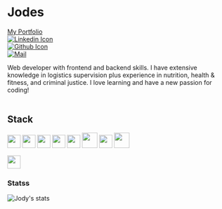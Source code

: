 # Jodes

[My Portfolio](https://jmeggles.github.io/Portfolio-mini-with-React/)
<br>
[![Linkedin Icon](https://img.shields.io/badge/-%20linkedin-blue?style=flat-square&logo=linkedin&logoColor=white&link=https://www.linkedin.com/in/jody-eggleston/)](https://www.linkedin.com/in/jody-eggleston/)
<br>
[![Github Icon](https://img.shields.io/github/followers/jmeggles?color=pink&label=Follow%40Me&style=social)](https://github.com/jmeggles)
<br>
[![Mail](https://img.shields.io/badge/-jmeggles@gmail.com-gray?style=flat-square&logo=gmail&logoColor=red&link=)](mailto:jmeggles@gmail.com)

Web developer with frontend and backend skills.  I have extensive knowledge in logistics supervision plus experience in nutrition, health & fitness, and criminal justice. I love learning and have a new passion for coding!
<br><br>

## Stack 
<code><img height="30" src="https://www.vectorlogo.zone/logos/github/github-ar21.svg"></code>
<code><img height="30" src="https://www.vectorlogo.zone/logos/mysql/mysql-horizontal.svg"></code>
<code><img height="30" src="https://www.vectorlogo.zone/logos/javascript/javascript-horizontal.svg"></code>
<code><img height="30" src="https://www.vectorlogo.zone/logos/w3_html5/w3_html5-ar21.svg"></code>
<code><img height="30" src="https://www.vectorlogo.zone/logos/handlebarsjs/handlebarsjs-ar21.svg"></code>
<code><img height="35" src="https://www.vectorlogo.zone/logos/mongodb/mongodb-ar21.svg"></code> 
<code><img height="30" src="https://www.vectorlogo.zone/logos/expressjs/expressjs-ar21.svg"></code>
<code><img height="35" src="https://www.vectorlogo.zone/logos/reactjs/reactjs-ar21.svg"><br><br></code> 
<code><img height="30" src="https://www.vectorlogo.zone/logos/nodejs/nodejs-horizontal.svg"></code>

### Statss
![Jody's stats](https://github-readme-stats.vercel.app/api?username=jmeggles&show_icons=true)
